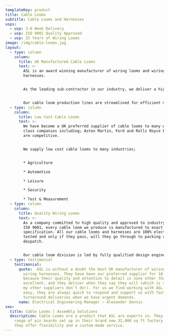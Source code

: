 ```yaml
---
templateKey: product
title: Cable Looms
subtitle: Cable Looms and Harnesses
usps:
  - usp: 3-6 Week Delivery
  - usp: ISO 9001 Quality Approved
  - usp: 25 Years of Wiring Looms
image: /img/cable-looms.jpg
layout:
  - type: column
    column:
      title: UK Manufactured Cable Looms
      text: >-
        ASL is an award winning manufacturer of wiring looms and wiring
        harnesses.  


        As the leading sub-contractor in our industry, we deliver a high quality and fast turnaround cable loom service that is cost effective and delivered on time.  


        Our cable loom production lines are streamlined for efficient manufacture, complete with 10m long wiring boards and side stock filled trolleys for all materials and tooling.
  - type: column
    column:
      title: Low Cost Cable Looms 
      text: >-
        We have become a UK preferred supplier of cable looms to many world
        class companies including; Aston Martin, Ford and Rolls Royce because we
        are competitive. 


        We supply low cost cable looms to many industries;


        * Agriculture

        * Automotive

        * Leisure

        * Security 

        * Test & Measurement
  - type: column
    column:
      title: Quality Wiring Looms
      text: >-
        As a company committed to high quality and approved to industry standard
        ISO 9001, every cable loom we produce is manufactured to exact
        specification. All our cable looms and harnesses are 100% electrically
        tested and only if they pass, will they go through to packing and
        despatch. 


        Our cable loom division is led by fully qualified design engineers who not only assist with initial design and development but are always on hand to help with any last-minute technical changes.
  - type: testimonial
    testimonial:
      quote:  ASL is without a doubt the best UK manufacturer of wiring looms and
        wiring harnesses. They have been our preferred supplier for 10 years
        because their quality and attention to detail is none other than
        excellent, and they deliver when they say they will (which is something
        my other suppliers don’t do!). For us we find working with ASL extremely
        easy, they are always quick to respond and support us with fast
        turnaround deliveries when we have urgent demands.
      name: Electrical Engineering Manager – Alexander Dennis
seo:
  title: Cable Looms | Assembly Solutions
  description: Cable Looms are a product that ASL are experts in. They have a
    range of pin boards set up in their brand new 32,000 sq ft factory to ensure
    they offer flexibility and a custom-made service.
---
```

